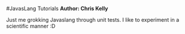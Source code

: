 #JavasLang Tutorials
__Author: Chris Kelly__

Just me grokking Javaslang through unit tests. I like to experiment in a scientific manner :D

